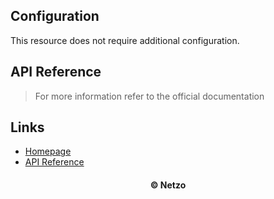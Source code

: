 ## Configuration

This resource does not require additional configuration.

## API Reference

> For more information refer to the official documentation

## Links

- [Homepage](https://app.netzo.io/resources/resource-http-jsonplaceholder)
- [API Reference](https://jsonplaceholder.typicode.com)

<div align="center">
  <h4>© Netzo</h4>
</div>
